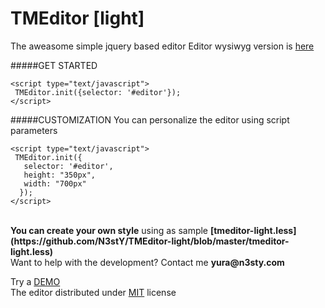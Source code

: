 # TMEditor <b>[light]</b>
The aweasome simple jquery based editor
Editor wysiwyg version is [here](https://github.com/N3stY/TMEditor)

#####GET STARTED
  
    <script type="text/javascript">
     TMEditor.init({selector: '#editor'});
    </script>

#####CUSTOMIZATION
You can personalize the editor using script parameters</b>

    <script type="text/javascript">
     TMEditor.init({
       selector: '#editor',
       height: "350px",
       width: "700px"
      });
    </script>
    
<br>
<b>You can create your own style</b> using as sample <b>[tmeditor-light.less](https://github.com/N3stY/TMEditor-light/blob/master/tmeditor-light.less)</b>
<br>
Want to help with the development? Contact me <b>yura&#64;n3sty.com</b>

Try a [DEMO](https://n3sty.github.io/tmeditor-light/)<br>
The editor distributed under [MIT](http://www.n3sty.com/mit.html) license
